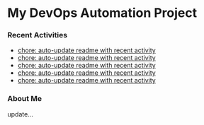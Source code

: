 # My DevOps Automation Project

### Recent Activities
<!-- activity:START -->
- [chore: auto-update readme with recent activity](https://github.com/kaigiii/mybowling-app/commit/b47f2141607fe2151650f2d1b450fcba59bce6bf)
- [chore: auto-update readme with recent activity](https://github.com/kaigiii/mybowling-app/commit/db2a97cb72260f8049fffbef8d524bb9fdf6b86c)
- [chore: auto-update readme with recent activity](https://github.com/kaigiii/mybowling-app/commit/ed534a732022e4c12665a86084b8ca9d7afd4c11)
- [chore: auto-update readme with recent activity](https://github.com/kaigiii/mybowling-app/commit/1a20ebcc276917ff9f9aa406c98e75d11e0f9546)
- [chore: auto-update readme with recent activity](https://github.com/kaigiii/mybowling-app/commit/f6142ec4a0d11f80b0e482c34f5baf6a0d2b3090)
<!-- activity:END -->

### About Me
<!-- MYLINKS:START -->
<!-- MYLINKS:END -->

update...
